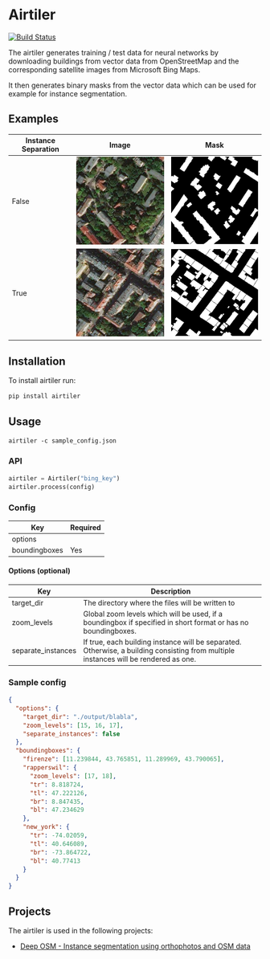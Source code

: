 # Airtiler

[![Build Status](https://travis-ci.org/mnboos/airtiler.svg?branch=master)](https://travis-ci.org/mnboos/airtiler)

The airtiler generates training / test data for neural networks by downloading buildings from
vector data from OpenStreetMap and the corresponding satellite images from Microsoft Bing Maps.

It then generates binary masks from the vector data which can be used for example for instance segmentation.

## Examples
Instance Separation|Image|Mask
---|---|---
False|![](images/image2.png)|![](images/mask2.png)
True|![](images/image1.png)|![](images/mask1.png)

## Installation
To install airtiler run:
```python
pip install airtiler
```

## Usage

```
airtiler -c sample_config.json
```

### API
```python
airtiler = Airtiler("bing_key")
airtiler.process(config)
```

### Config
Key|Required
---|---
options|
boundingboxes|Yes

#### Options (optional)
Key|Description
---|---
target_dir|The directory where the files will be written to
zoom_levels|Global zoom levels which will be used, if a boundingbox if specified in short format or has no boundingboxes.
separate_instances|If true, each building instance will be separated. Otherwise, a building consisting from multiple instances will be rendered as one.

### Sample config
```json
{
  "options": {
    "target_dir": "./output/blabla",
    "zoom_levels": [15, 16, 17],
    "separate_instances": false
  },
  "boundingboxes": {
    "firenze": [11.239844, 43.765851, 11.289969, 43.790065],
    "rapperswil": {
      "zoom_levels": [17, 18],
      "tr": 8.818724,
      "tl": 47.222126,
      "br": 8.847435,
      "bl": 47.234629
    },
    "new_york": {
      "tr": -74.02059,
      "tl": 40.646089,
      "br": -73.864722,
      "bl": 40.77413
    }
  }
}
```


## Projects
The airtiler is used in the following projects:

- [Deep OSM - Instance segmentation using orthophotos and OSM data](https://github.com/mnboos/osm-instance-segmentation)